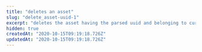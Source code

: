 ```yaml
---
title: "deletes an asset"
slug: "delete_asset-uuid-1"
excerpt: "deletes the asset having the parsed uuid and belonging to current principal"
hidden: true
createdAt: "2020-10-15T09:19:18.726Z"
updatedAt: "2020-10-15T09:19:18.726Z"
---
```

